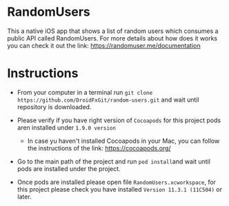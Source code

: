 # RandomUsers

This a native iOS app that shows a list of random users which consumes a public API called RandomUsers. For more details about how does it works you can check it out the link: https://randomuser.me/documentation


# Instructions

- From your computer in a terminal run `git clone https://github.com/DroidFxGit/random-users.git` and wait until repository is downloaded.

- Please verify if you have right version of  `Cocoapods` for this project pods aren installed under `1.9.0 version`
    - In case yu haven't installed Cocoapods in your Mac, you can follow the instructions of the link: https://cocoapods.org/ 

- Go to the main path of the project and run `pod install`and wait until pods are installed under the project.

- Once pods are installed please open file `RandomUsers.xcworkspace`, for this project please check you have installed `Version 11.3.1 (11C504)` or later.


